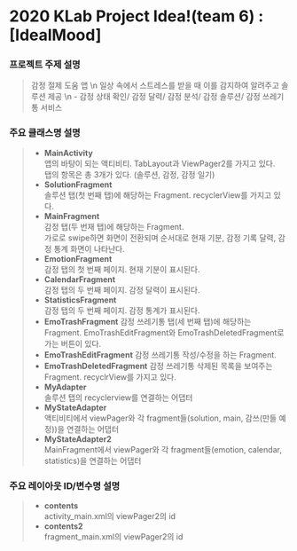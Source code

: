 # 2020 KLab Project Idea!(team 6) : [IdealMood]
### 프로젝트 주제 설명
> 감정 절제 도움 앱 \n
> 일상 속에서 스트레스를 받을 때 이를 감지하여 알려주고 솔루션 제공 \n
>     - 감정 상태 확인/ 감정 달력/ 감정 분석/ 감정 솔루션/ 감정 쓰레기통 서비스 
   
### 주요 클래스명 설명
> * **MainActivity**   
>     앱의 바탕이 되는 액티비티. TabLayout과 ViewPager2를 가지고 있다.   
>     탭의 항목은 총 3개가 있다. (솔루션, 감정, 감정 일기)
> * **SolutionFragment**   
>     솔루션 탭(첫 번째 탭)에 해당하는 Fragment. recyclerView를 가지고 있다.     
> * **MainFragment**   
>     감정 탭(두 번재 탭)에 해당하는 Fragment.   
>     가로로 swipe하면 화면이 전환되며 순서대로 현재 기분, 감정 기록 달력, 감정 통계 화면이 나타난다.   
> * **EmotionFragment**   
>     감정 탭의 첫 번째 페이지. 현재 기분이 표시된다.   
> * **CalendarFragment**   
>     감정 탭의 두 번째 페이지. 감정 달력이 표시된다.   
> * **StatisticsFragment**   
>     감정 탭의 두 번째 페이지. 감정 통계가 표시된다.
> * **EmoTrashFragment**
>     감정 쓰레기통 탭(세 번째 탭)에 해당하는 Fragment. EmoTrashEditFragment와
>     EmoTrashDeletedFragment로 가는 버튼이 있다.
> * **EmoTrashEditFragment**
>     감정 쓰레기통 작성/수정을 하는 Fragment.
> * **EmoTrashDeletedFragment**
>     감정 쓰레기통 삭제된 목록을 보여주는 Fragment. recyclrView를 가지고 있다.
> * **MyAdapter**   
>     솔루션 탭의 recyclerview를 연결하는 어댑터      
> * **MyStateAdapter**   
>     액티비티에서 viewPager와 각 fragment들(solution, main, 감쓰(만들 예정))을 연결하는 어댑터   
> * **MyStateAdapter2**   
>     MainFragment에서 viewPager와 각 fragment들(emotion, calendar, statistics)을 연결하는 어댑터   
   
### 주요 레이아웃 ID/변수명 설명
> * **contents**   
>     activity_main.xml의 viewPager2의 id   
> * **contents2**   
>     fragment_main.xml의 viewPager2의 id   

